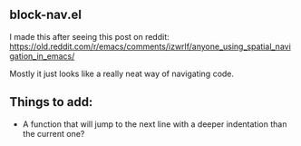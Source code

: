 ## block-nav.el

I made this after seeing this post on reddit: https://old.reddit.com/r/emacs/comments/izwrlf/anyone_using_spatial_navigation_in_emacs/

Mostly it just looks like a really neat way of navigating code. 

## Things to add:
- A function that will jump to the next line with a deeper indentation than the current one?
